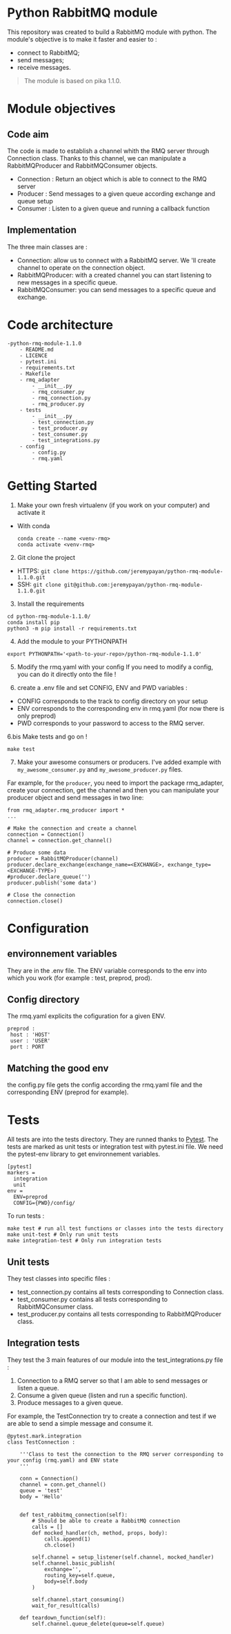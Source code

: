 # Python RabbitMQ module
This repository was created to build a RabbitMQ module with python. The module's objective is to make it faster and easier to :
- connect to RabbitMQ;
- send messages;
- receive messages. 
> The module is based on pika 1.1.0. 

# Module objectives 

## Code aim
The code is made to establish a channel whith the RMQ server through Connection class. Thanks to this channel, we can manipulate a RabbitMQProducer and RabbitMQConsumer objects.
- Connection : Return an object which is able to connect to the RMQ server 
- Producer : Send messages to a given queue according exchange and queue setup 
- Consumer : Listen to a given queue and running a callback function 

## Implementation
The three main classes are : 
- Connection: allow us to connect with a RabbitMQ server. We 'll create channel to operate on the connection object. 
- RabbitMQProducer: with a created channel you can start listening to new messages in a specific queue.
- RabbitMQConsumer: you can send messages to a specific queue and exchange.


# Code architecture 
```
-python-rmq-module-1.1.0
	- README.md
	- LICENCE
	- pytest.ini
	- requirements.txt
	- Makefile
	- rmq_adapter
		- __init__.py 
		- rmq_consumer.py
		- rmq_connection.py
		- rmq_producer.py 
	- tests
		- __init__.py
		- test_connection.py 
		- test_producer.py 
		- test_consumer.py 
		- test_integrations.py 
	- config 
		- config.py 
		- rmq.yaml
```



# Getting Started

1. Make your own fresh virtualenv (if you work on your computer) and activate it
- With conda
	```
	conda create --name <venv-rmq>
	conda activate <venv-rmq> 
	```

2. Git clone the project 


- HTTPS: ```git clone https://github.com/jeremypayan/python-rmq-module-1.1.0.git```
- SSH: ```git clone git@github.com:jeremypayan/python-rmq-module-1.1.0.git```

3. Install the requirements
```
cd python-rmq-module-1.1.0/
conda install pip 
python3 -m pip install -r requirements.txt
```

4. Add the module to your PYTHONPATH
```
export PYTHONPATH='<path-to-your-repo>/python-rmq-module-1.1.0'
```
5. Modify the rmq.yaml with your config 
If you need to modify a config, you can do it directly onto the file ! 

6. create a .env file and set CONFIG, ENV and PWD variables : 
- CONFIG corresponds to the track to config directory on your setup
- ENV corresponds to the corresponding env in rmq.yaml (for now there is only preprod)
- PWD corresponds to your password to access to the RMQ server.  


6.bis Make tests and go on ! 
```
make test
```

7. Make your awesome consumers or producers. 
I've added example with ```my_awesome_consumer.py``` and ```my_awesome_producer.py``` files. 

Far example, for the ```producer```, you need to import the package rmq_adapter, create your connection, get the channel and then you can manipulate your producer object and send messages in two line:

```
from rmq_adapter.rmq_producer import *
...

# Make the connection and create a channel
connection = Connection()
channel = connection.get_channel()

# Produce some data
producer = RabbitMQProducer(channel)
producer.declare_exchange(exchange_name=<EXCHANGE>, exchange_type=<EXCHANGE-TYPE>)
#producer.declare_queue('')
producer.publish('some data')

# Close the connection
connection.close()
```


# Configuration 

## environnement variables 
They are in the .env file. The ENV variable corresponds to the env into which you work (for example : test, preprod, prod). 

## Config directory
The rmq.yaml explicits the cofiguration for a given ENV. 
```
preprod :
 host : 'HOST'
 user : 'USER'
 port : PORT
```
## Matching the good env 
the config.py file gets the config according the rmq.yaml file and the corresponding ENV (preprod for example). 


# Tests
All tests are into the tests directory. They are runned thanks to [Pytest](https://docs.pytest.org/en/stable/). The tests are marked as unit tests or integration test with pytest.ini file. We need the pytest-env library to get environnement variables. 
```
[pytest]
markers =
  integration
  unit
env =
  ENV=preprod
  CONFIG={PWD}/config/
```
To run tests : 
```
make test # run all test functions or classes into the tests directory
make unit-test # Only run unit tests
make integration-test # Only run integration tests
```

## Unit tests 
They test classes into specific files :
- test_connection.py contains all tests corresponding to Connection class. 
- test_consumer.py contains all tests corresponding to RabbitMQConsumer class. 
- test_producer.py contains all tests corresponding to RabbitMQProducer class. 

## Integration tests
They test the 3 main features of our module into the test_integrations.py file :
1. Connection to a RMQ server so that I am able to send messages or listen a queue. 
2. Consume a given queue (listen and run a specific function). 
3. Produce messages to a given queue. 

For example, the TestConnection try to create a connection and test if we are able to send a simple message and consume it. 

```
@pytest.mark.integration
class TestConnection :

	'''Class to test the connection to the RMQ server corresponding to your config (rmq.yaml) and ENV state
	'''

	conn = Connection()
	channel = conn.get_channel()
	queue = 'test'
	body = 'Hello'

	
	def test_rabbitmq_connection(self):
	    # Should be able to create a RabbitMQ connection
	    calls = []
	    def mocked_handler(ch, method, props, body):
	        calls.append(1)
	        ch.close()
	    
	    self.channel = setup_listener(self.channel, mocked_handler)
	    self.channel.basic_publish(
	        exchange='',
	        routing_key=self.queue,
	        body=self.body
	    )

	    self.channel.start_consuming()
	    wait_for_result(calls)

	def teardown_function(self):
		self.channel.queue_delete(queue=self.queue)
```


